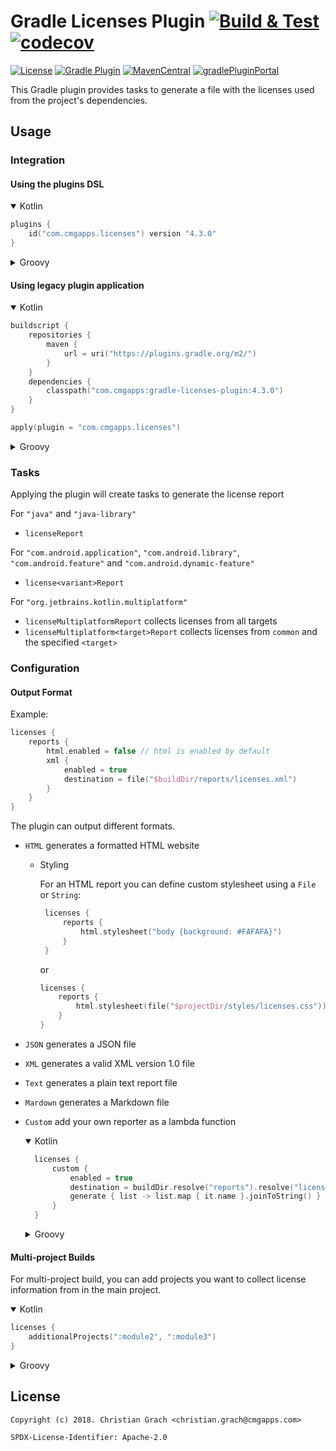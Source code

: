 # Gradle Licenses Plugin [![Build & Test](https://github.com/chrimaeon/gradle-licenses-plugin/actions/workflows/main.yml/badge.svg)](https://github.com/chrimaeon/gradle-licenses-plugin/actions/workflows/main.yml) [![codecov](https://codecov.io/gh/chrimaeon/gradle-licenses-plugin/branch/master/graph/badge.svg?token=XY0G488B3B)](https://codecov.io/gh/chrimaeon/gradle-licenses-plugin)

[![License](https://img.shields.io/badge/license-Apache%202.0-brightgreen.svg?style=for-the-badge)](http://www.apache.org/licenses/LICENSE-2.0)
[![Gradle Plugin](https://img.shields.io/badge/Gradle-6.8%2B-%2302303A.svg?style=for-the-badge&logo=Gradle)](https://gradle.org/)
[![MavenCentral](https://img.shields.io/maven-central/v/com.cmgapps/gradle-licenses-plugin?style=for-the-badge&logo=Apache%20Maven)](https://repo1.maven.org/maven2/com/cmgapps/gradle-licenses-plugin/)
[![gradlePluginPortal](https://img.shields.io/maven-metadata/v/https/plugins.gradle.org/m2/com/cmgapps/licenses/com.cmgapps.licenses.gradle.plugin/maven-metadata.xml.svg?label=Gradle%20Plugin%20Portal&style=for-the-badge&logo=Gradle)](https://plugins.gradle.org/plugin/com.cmgapps.licenses)

This Gradle plugin provides tasks to generate a file with the licenses used from the project's dependencies.

## Usage

### Integration

#### Using the plugins DSL

<details open="open">
<summary>Kotlin</summary>

```kotlin
plugins {
    id("com.cmgapps.licenses") version "4.3.0"
}
```
</details>

<details>
<summary>Groovy</summary>

```groovy
plugins {
    id 'com.cmgapps.licenses' version '4.3.0'
}
```
</details>

#### Using legacy plugin application

<details open="open">
<summary>Kotlin</summary>

```kotlin
buildscript {
    repositories {
        maven {
            url = uri("https://plugins.gradle.org/m2/")
        }
    }
    dependencies {
        classpath("com.cmgapps:gradle-licenses-plugin:4.3.0")
    }
}

apply(plugin = "com.cmgapps.licenses")
```
</details>

<details>
<summary>Groovy</summary>

```groovy
buildscript {
    repositories {
        maven {
            url 'https://plugins.gradle.org/m2/'
        }
    }
    dependencies {
        classpath 'com.cmgapps:gradle-licenses-plugin:4.3.0'
    }
}

apply plugin: 'com.cmgapps.licenses'
```
</details>

### Tasks

Applying the plugin will create tasks to generate the license report

For `"java"` and `"java-library"`

* `licenseReport`

For `"com.android.application"`, `"com.android.library"`, `"com.android.feature"` and `"com.android.dynamic-feature"`

* `license<variant>Report`

For `"org.jetbrains.kotlin.multiplatform"`

* `licenseMultiplatformReport` collects licenses from all targets
* `licenseMultiplatform<target>Report` collects licenses from `common` and the specified `<target>`

### Configuration

#### Output Format

Example:

```kotlin
licenses {
    reports {
        html.enabled = false // html is enabled by default
        xml {
            enabled = true
            destination = file("$buildDir/reports/licenses.xml")
        }
    }
}
```

The plugin can output different formats.

* `HTML`
  generates a formatted HTML website
    * Styling

      For an HTML report you can define custom stylesheet using a `File` or `String`:
       ```kotlin
        licenses {
            reports {
                html.stylesheet("body {background: #FAFAFA}")
            }     
        }
        ```
      or
        ```kotlin
        licenses {
            reports {
                html.stylesheet(file("$projectDir/styles/licenses.css"))
            } 
        }
        ```
* `JSON`
  generates a JSON file
* `XML`
  generates a valid XML version 1.0 file
* `Text`
  generates a plain text report file
* `Mardown`
  generates a Markdown file
* `Custom`
  add your own reporter as a lambda function
  
  <details open="open">
  <summary>Kotlin</summary>
    
  ```kotlin
    licenses {
        custom {
            enabled = true
            destination = buildDir.resolve("reports").resolve("licenses.txt")
            generate { list -> list.map { it.name }.joinToString() }
        }
    }
    ```
  </details>

  <details>
  <summary>Groovy</summary>
  
  ```groovy
    licenses {
        custom {
            enabled = true
            destination = file("$buildDir/reports/licenses/licenses.txt")
            generate { list -> list.collect { it.name }.join(', ') }
        }
   }
   ```
   </details>

#### Multi-project Builds

For multi-project build, you can add projects you want to collect license information from in the main project.

<details open="open">
<summary>Kotlin</summary>

```kotlin
licenses {
    additionalProjects(":module2", ":module3")
}
```
</details>

<details>
<summary>Groovy</summary>

```groovy
licenses {
    additionalProjects ':module2', ':module3'
}
```
</details>

## License

```text
Copyright (c) 2018. Christian Grach <christian.grach@cmgapps.com>

SPDX-License-Identifier: Apache-2.0
```

[TextResource]: https://docs.gradle.org/current/dsl/org.gradle.api.resources.TextResource.html
